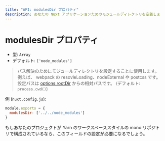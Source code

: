 ```yaml
---
title: "API: modulesDir プロパティ"
description: あなたの Nuxt アプリケーションためのモジュールディレクトリを定義します。
---
```


# modulesDir プロパティ

- 型: `Array`
- デフォルト: `['node_modules']`

> パス解決のためにモジュールディレクトリを設定することに使用します。 例えば、 webpack の resovleLoading、nodeExternal や postcss です。設定パスは [options.rootDir](/api/configuration-rootdir) からの相対パスです。 (デフォルト: `process.cwd()`)

例 (`nuxt.config.js`):

```js
module.exports = {
  modulesDir: ['../../node_modules']
}
```

もしあなたのプロジェクトが Yarn のワークスペーススタイルの mono リポジトリで構成されているなら、このフィールドの設定が必要になるでしょう。

